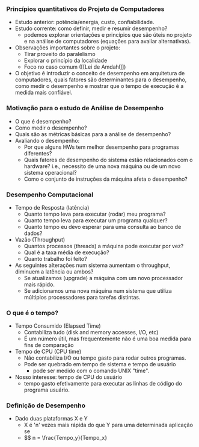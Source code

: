 ### Princípios quantitativos do Projeto de Computadores
- Estudo anterior: potência/energia, custo, confiabilidade.
- Estudo corrente: como definir, medir e resumir desempenho?
	- podemos explorar orientações e princípios que são úteis no projeto e na análise de computadores (equações para avaliar alternativas).
- Observações importantes sobre o projeto:
	- Tirar proveito do paralelismo
	- Explorar o princípio da localidade
	- Foco no caso comum ([[Lei de Amdahl]])
- O objetivo é introduzir o conceito de desempenho em arquitetura de computadores, quais fatores são determinantes para o desempenho, como medir o desempenho e mostrar que o tempo de execução é a medida mais confiável.

### Motivação para o estudo de Análise de Desempenho
- O que é desempenho?
- Como medir o desempenho?
- Quais são as métricas básicas para a análise de desempenho?
- Avaliando o desempenho:
	- Por que alguns HWs tem melhor desempenho para programas diferentes?
	- Quais fatores de desempenho do sistema estão relacionados com o hardware? i.e., necessito de uma nova máquina ou de um novo sistema operacional?
	- Como o conjunto de instruções da máquina afeta o desempenho?

### Desempenho Computacional
- Tempo de Resposta (latência)
	- Quanto tempo leva para executar (rodar) meu programa?
	- Quanto tempo leva para executar um programa qualquer?
	- Quanto tempo eu devo esperar para uma consulta ao banco de dados?
- Vazão (Throughput)
	- Quantos processos (threads) a máquina pode executar por vez?
	- Qual é a taxa média de execução?
	- Quanto trabalho foi feito?
- As seguintes alterações num sistema aumentam o throughput, diminuem a latência ou ambos?
	- Se atualizamos (upgrade) a máquina com um novo processador mais rápido.
	- Se adicionamos uma nova máquina num sistema que utiliza múltiplos processadores para tarefas distintas.

### O que é o tempo?
- Tempo Consumido (Elapsed Time)
	- Contabiliza tudo (disk and memory accesses, I/O, etc)
	- É um número útil, mas frequentemente não é uma boa medida para fins de comparação
- Tempo de CPU (CPU time)
	- Não contabiliza I/O ou tempo gasto para rodar outros programas.
	- Pode ser quebrado em tempo de sistema e tempo de usuário
		- pode ser medido com o comando UNIX "time".
- Nosso interesse: tempo de CPU do usuário
	- tempo gasto efetivamente para executar as linhas de código do programa usuário.

### Definição de Desempenho
- Dado duas plataformas X e Y
	- X é 'n' vezes mais rápida do que Y para uma determinada aplicação se
	- $$ n = \frac{Tempo_y}{Tempo_x}
